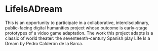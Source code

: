 # LifeIsADream
This is an opportunity to participate in a collaborative, interdisciplinary, public-facing digital humanities project whose outcome is early-stage prototypes of a video game adaptation. The work this project adapts is a classic of world theater: the seventeenth-century Spanish play Life Is a Dream by Pedro Calderón de la Barca.
